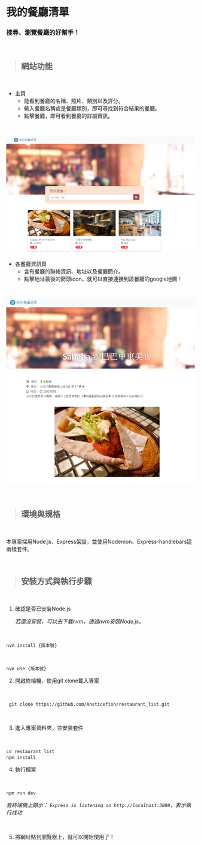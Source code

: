 # 我的餐廳清單 
### 搜尋、瀏覽餐廳的好幫手！  
</br>

> ## 網站功能  

</br>

* 主頁
  * 能看到餐廳的名稱、照片、類別以及評分。
  * 輸入餐廳名稱或是餐廳類別，即可尋找到符合結果的餐廳。
  * 點擊餐廳，即可看到餐廳的詳細資訊。

</br>

![Alt text](./main_page.PNG) 
  
    
* 各餐廳資訊頁
  * 含有餐廳的聯絡資訊、地址以及餐廳簡介。
  * 點擊地址最後的箭頭icon，就可以直接連接到該餐廳的google地圖！

</br>

![Alt text](./show_page.PNG)

</br>

> ## 環境與規格 ##

</br>

本專案採用Node.js、Express架設，並使用Nodemon、Express-handlebars這兩樣套件。

</br>

> ## 安裝方式與執行步驟 ##

</br>

1. 確認是否已安裝Node.js

    *若還沒安裝，可以去下載nvm，透過nvm安裝Node.js。*

</br>

    nvm install {版本號}

</br>

    nvm use {版本號}

2. 開啟終端機，使用git clone載入專案

</br>

     git clone https://github.com/Ansticefish/restaurant_list.git

</br>

3. 進入專案資料夾，並安裝套件

</br>

    cd restaurant_list
    npm install
4. 執行檔案

</br>

    npm run dev

*若終端機上顯示： ``Express is listening on http://localhost:3000``，表示執行成功*

</br>

5. 將網址貼到瀏覽器上，就可以開始使用了！






